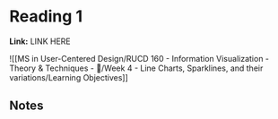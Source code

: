 # Reading 1
**Link:** LINK HERE

![[MS in User-Centered Design/RUCD 160 - Information Visualization - Theory & Techniques  - 💾/Week 4 - Line Charts, Sparklines, and their variations/Learning Objectives]]

## Notes